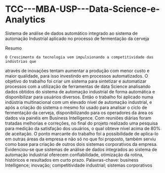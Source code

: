 # TCC---MBA-USP---Data-Science-e-Analytics
Sistema de análise de dados automático integrado ao sistema de automação Industrial aplicado no processo de fermentação da cerveja

Resumo

	O Crescimento da tecnologia vem impulsionando a competitividade das indústrias que 
através de inovações tentam aumentar a produção com menor custo e maior qualidade, para isso 
investindo em processos automatizados. O objetivo do trabalho foi criar um sistema para 
sintetizar e automatizar processos com a utilização de ferramentas de data Science analisando 
dados obtidos do sistema de automação industrial de forma automática e disponibilizar para 
usuários diversos. Então o trabalho foi aplicado numa indústria multinacional com um elevado 
nível de automação industrial, e após a criação do sistema o mesmo foi usado para analisar o 
ciclo de fermentação da cerveja, disponibilizando para os operadores da área os dados via painéis 
em Business Intelligence. Com reuniões diárias foram tratadas melhorias e correções, no final do 
projeto realizado uma pesquisa para medição da satisfação dos usuários, o qual obteve nível acima de 80% 
de aceitação. O ponto marcante do trabalho foi a possibilidade de aplica-lo em outras áreas da empresa 
e não só no que foi proposto, também serviu como base para criação de outros dois sistemas corporativos
da empresa. Evidenciou-se que sistemas de análise de dados integrados ao sistema de automação industrial
oferecem confiabilidade, otimização da rotina, históricos e resultados em curto prazo. 
Palavras-chave: business Intelligence; inovação; competitividade industrial; sistemas corporativos 
